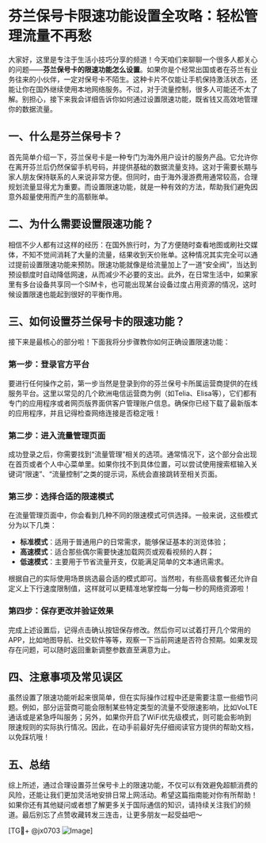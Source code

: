 # 芬兰保号卡限速功能设置全攻略：轻松管理流量不再愁

大家好，这里是专注于生活小技巧分享的频道！今天咱们来聊聊一个很多人都关心的问题——**芬兰保号卡的限速功能怎么设置**。如果你是个经常出国或者在芬兰有业务往来的小伙伴，一定对保号卡不陌生。这种卡片不仅能让手机保持激活状态，还能让你在国外继续使用本地网络服务。不过，对于流量控制，很多人可能还不太了解。别担心，接下来我会详细告诉你如何通过设置限速功能，既省钱又高效地管理你的数据流量。

## 一、什么是芬兰保号卡？

首先简单介绍一下，芬兰保号卡是一种专门为海外用户设计的服务产品。它允许你在离开芬兰后仍然保留手机号码，并提供基础的数据流量支持。这对于需要长期与家人朋友保持联系的人来说非常方便。但同时，由于海外漫游费用通常较高，合理规划流量显得尤为重要。而设置限速功能，就是一种有效的方法，帮助我们避免因意外超量使用而产生的高额账单。

## 二、为什么需要设置限速功能？

相信不少人都有过这样的经历：在国外旅行时，为了方便随时查看地图或刷社交媒体，不知不觉间消耗了大量的流量，结果收到天价账单。这种情况其实完全可以通过提前设置限速功能来预防。限速功能就像是给流量加上了一道“安全阀”，当达到预设额度时自动降低网速，从而减少不必要的支出。此外，在日常生活中，如果家里有多台设备共享同一个SIM卡，也可能出现某台设备过度占用资源的情况，这时候设置限速也能起到很好的平衡作用。

## 三、如何设置芬兰保号卡的限速功能？

接下来是最核心的部分啦！下面我将分步骤教你如何正确设置限速功能：

### 第一步：登录官方平台

要进行任何操作之前，第一步当然是登录到你的芬兰保号卡所属运营商提供的在线服务平台。这里以常见的几个欧洲电信运营商为例（如Telia、Elisa等），它们都有专门的应用程序或者网页版界面供客户管理账户信息。确保你已经下载了最新版本的应用程序，并且记得检查网络连接是否稳定哦！

### 第二步：进入流量管理页面

成功登录之后，你需要找到“流量管理”相关的选项。通常情况下，这个部分会出现在首页或者个人中心菜单里。如果你找不到具体位置，可以尝试使用搜索框输入关键词“限速”、“流量控制”之类的提示词，系统会直接跳转至相关页面。

### 第三步：选择合适的限速模式

在流量管理页面中，你会看到几种不同的限速模式可供选择。一般来说，这些模式分为以下几类：
- **标准模式**：适用于普通用户的日常需求，能够保证基本的浏览体验；
- **高速模式**：适合那些偶尔需要快速加载网页或观看视频的人群；
- **低速模式**：主要用于节省流量开支，仅能满足简单的文本通讯需求。

根据自己的实际使用场景挑选最合适的模式即可。当然啦，有些高级套餐还允许自定义上下行速度限制值，这样就可以更精准地掌控每一分每一秒的网络资源啦！

### 第四步：保存更改并验证效果

完成上述设置后，记得点击确认按钮保存修改。然后你可以试着打开几个常用的APP，比如地图导航、社交软件等等，观察一下当前网速是否符合预期。如果发现存在问题，可以随时返回重新调整参数直至满意为止。

## 四、注意事项及常见误区

虽然设置了限速功能听起来很简单，但在实际操作过程中还是需要注意一些细节问题。例如，部分运营商可能会限制某些特定类型的流量不受限速影响，比如VoLTE通话或是紧急呼叫服务；另外，如果你开启了WiFi优先级模式，则可能会影响到限速规则的实际执行情况。因此，在动手前最好先仔细阅读官方提供的帮助文档，以免踩坑哦！

## 五、总结

综上所述，通过合理设置芬兰保号卡上的限速功能，不仅可以有效避免超额消费的风险，还能让我们更加灵活地安排日常上网活动。希望这篇指南能对你有所帮助！如果你还有其他疑问或者想了解更多关于国际通信的知识，请持续关注我们的频道。最后别忘了点赞收藏转发三连击，让更多朋友一起受益吧～

[TG💪+ @jx0703 ![Image](https://github.com/user-attachments/assets/dbca1d08-cadb-493c-b0ec-ad6f7a83f270)]
